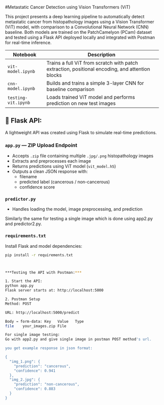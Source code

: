 #Metastatic Cancer Detection using Vision Transformers (ViT)

This project presents a deep learning pipeline to automatically detect metastatic cancer from histopathology images using a Vision Transformer (ViT) model, with comparison to a Convolutional Neural Network (CNN) baseline. Both models are trained on the PatchCamelyon (PCam) dataset and tested using a Flask API deployed locally and integrated with Postman for real-time inference.

| Notebook                  | Description |
|---------------------------|-------------|
| `vit-model.ipynb`   | Trains a full ViT from scratch with patch extraction, positional encoding, and attention blocks |
| `cnn-model.ipynb`               | Builds and trains a simple 3-layer CNN for baseline comparison |
| `testing-vit.ipynb`       | Loads trained ViT model and performs prediction on new test images |

## 🔌 Flask API:

A lightweight API was created using Flask to simulate real-time predictions.

### `app.py` — ZIP Upload Endpoint

- Accepts `.zip` file containing multiple `.jpg/.png` histopathology images
- Extracts and preprocesses each image
- Returns predictions using ViT model (`vit_model.h5`)
- Outputs a clean JSON response with:
  - filename
  - predicted label (cancerous / non-cancerous)
  - confidence score

### `predictor.py`
- Handles loading the model, image preprocessing, and prediction

Similarly the same for testing a single image which is done using app2.py and predictor2.py.

###  `requirements.txt`

Install Flask and model dependencies:

```bash
pip install -r requirements.txt



***Testing the API with Postman:***

1. Start the API:
python app.py
Flask server starts at: http://localhost:5000

2. Postman Setup
Method: POST

URL: http://localhost:5000/predict

Body → form-data: Key	Value	Type
file	your_images.zip	File

For single image testing:
Go with app2.py and give single image in postman POST method's url.

you get example response in json format:

{
  "img_1.png": {
    "prediction": "cancerous",
    "confidence": 0.941
  },
  "img_2.jpg": {
    "prediction": "non-cancerous",
    "confidence": 0.883
  }
}

